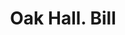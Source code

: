 ---
doi: 10.7916/D87H2WKH
date_other: '1850'
date_other_textual: 1850-1859
form: printed ephemera
genre:
- Invoices
name:
- Oak Hall
object_in_context_url: https://biggert.cul.columbia.edu/items/view/ave_biggert_00429
subject_hierarchical_geographic:
- Boston, Massachusetts, United States
subject_name:
- Oak Hall
title: Oak Hall. Bill
sort_title: Oak Hall. Bill
call_number: ave_biggert_00429
coordinates:
- 42.35805555555556,-71.06361111111111
pid: ave_biggert_00429
identifiers: ave_biggert_00429
canvas_id: ldpd:395703
permalink: "/items/ave_biggert_00429/"
layout: iiif-image-page
---